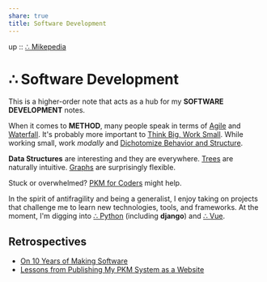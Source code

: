 ```yaml
---  
share: true  
title: Software Development  
---  
```

up :: [∴ Mikepedia](./index.md)  
  
# ∴ Software Development  
  
This is a higher-order note that acts as a hub for my **SOFTWARE DEVELOPMENT** notes.  
  
When it comes to **METHOD**, many people speak in terms of [Agile](./Agile.md) and [Waterfall](./Waterfall.md). It's probably more important to [Think Big, Work Small](./Think-Big-Work-Small.md). While working small, work *modally* and [Dichotomize Behavior and Structure](./Dichotomize-Behavior-and-Structure.md).  
  
**Data Structures** are interesting and they are everywhere. [Trees](./Tree.md) are naturally intuitive. [Graphs](./Graph.md) are surprisingly flexible.  
  
Stuck or overwhelmed? [PKM for Coders](./PKM-for-Coders.md) might help.  
  
In the spirit of antifragility and being a generalist, I enjoy taking on projects that challenge me to learn new technologies, tools, and frameworks. At the moment, I'm digging into [∴ Python](./%E2%88%B4-Python.md) (including **django**) and [∴ Vue](./%E2%88%B4-Vue.md).  
  
  
## Retrospectives  
- [On 10 Years of Making Software](./On-10-Years-of-Making-Software.md)  
- [Lessons from Publishing My PKM System as a Website](./Lessons-from-Publishing-My-PKM-System-as-a-Website.md)